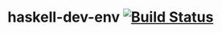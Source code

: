 haskell-dev-env [![Build Status](https://travis-ci.org/exKAZUu/haskell-dev-env.png?branch=master)](https://travis-ci.org/exKAZUu/haskell-dev-env)
===============
